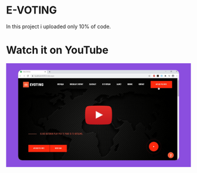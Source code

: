 # E-VOTING

In this project i uploaded only 10% of code.

# Watch it on YouTube 
[![IMAGE ALT TEXT HERE](https://github.com/rikirrulla/E-VOTING/blob/master/Lab2Online/evoting.png)](https://www.youtube.com/watch?v=Yt9RnQH8C9Q)


